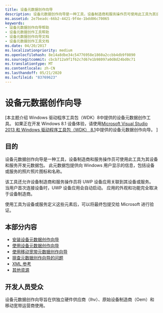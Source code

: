 ```yaml
---
title: 设备元数据创作向导
description: 设备元数据创作向导是一种工具，设备制造商和服务操作员可使用此工具为其设备和服务开发元数据包。
ms.assetid: 2e7beadc-66b2-4421-9f4e-1bdd06c70065
keywords:
- 设备元数据创作向导帮助
- 设备元数据创作工具帮助
- 设备元数据创作向导文档
- 设备元数据创作工具文档
ms.date: 04/20/2017
ms.localizationpriority: medium
ms.openlocfilehash: 8e14a8dbe34c54776958e1860a2ccbb4db9f0890
ms.sourcegitcommit: cbcb712a9f1f62c7d67e1b98097a0d8d24bd0c71
ms.translationtype: MT
ms.contentlocale: zh-CN
ms.lasthandoff: 05/21/2020
ms.locfileid: "83769623"
---
```

# <a name="device-metadata-authoring-wizard"></a>设备元数据创作向导


\[本主题介绍 Windows 驱动程序工具包（WDK）8中提供的设备元数据创作工具。 如果正在开发 Windows 8.1 设备体验，请使用[Microsoft Visual Studio 2013 和 Windows 驱动程序工具包（WDK） 8.1](https://www.microsoft.com/download/details.aspx?id=42273)中提供的设备元数据创作向导。 \]

## <a name="span-idpurposespanpurpose"></a><span id="purpose"></span>目的


设备元数据创作向导是一种工具，设备制造商和服务操作员可使用此工具为其设备和服务开发元数据包。 此元数据包提供向 Windows 用户显示的信息，包括设备或服务的照片照片图标和名称。

该工具还允许设备制造商和服务操作员将 UWP 设备应用关联到其设备或服务。 当用户首次连接设备时，UWP 设备应用会自动启动。 应用的外观和功能完全取决于设备制造商。

使用工具为设备或服务定义这些元素后，可以将最终包提交给 Microsoft 进行验证。

## <a name="span-idin_this_sectionspanin-this-section"></a><span id="in_this_section"></span>本部分内容


-   [安装设备元数据创作向导](installing-the-device-metadata-authoring-wizard.md)
-   [使用设备元数据创作向导](using-the-authoring-tool.md)
-   [使用移动宽带元数据创作向导](using-the-mobile-broadband-tool.md)
-   [排查元数据创作向导的问题](troubleshooting.md)
-   [XML 参考](xml-reference.md)
-   [其他资源](additional-resources.md)

## <a name="span-iddeveloper_audience_headingspandeveloper-audience"></a><span id="developer_audience_heading"></span>开发人员受众


设备元数据创作向导旨在供独立硬件供应商（Ihv）、原始设备制造商（Oem）和移动宽带运营商使用。

 

 





